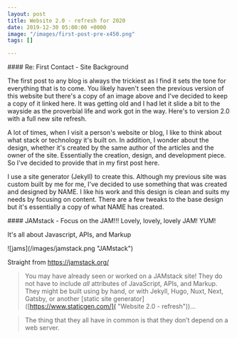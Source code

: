 ```yaml
---
layout: post
title: Website 2.0 - refresh for 2020
date: 2019-12-30 05:00:00 +0000
image: "/images/first-post-pre-x450.png"
tags: []

---
```

\#### Re: First Contact - Site Background

The first post to any blog is always the trickiest as I find it sets the tone for everything that is to come. You likely haven't seen the previous version of this website but there's a copy of an image above and I've decided to keep a copy of it linked here. It was getting old and I had let it slide a bit to the wayside as the proverbial life and work got in the way. Here's to version 2.0 with a full new site refresh.

A lot of times, when I visit a person's website or blog, I like to think about what stack or technology it's built on. In addition, I wonder about the design, whether it's created by the same author of the articles and the owner of the site. Essentially the creation, design, and development piece. So I've decided to provide that in my first post here.

I use a site generator (Jekyll) to create this. Although my previous site was custom built by me for me, I've decided to use something that was created and designed by NAME. I like his work and this design is clean and suits my needs by focusing on content. There are a few tweaks to the base design but it's essentially a copy of what NAME has created.

\#### JAMstack - Focus on the JAM!!! Lovely, lovely, lovely JAM! YUM!

It's all about Javascript, APIs, and Markup

!\[jams\](/images/jamstack.png "JAMstack")

Straight from [<https://jamstack.org/>](<https://jamstack.org/> "JAMstack")

> You may have already seen or worked on a JAMstack site! They do not have to include *all* attributes of JavaScript, APIs, and Markup. They might be built using by hand, or with Jekyll, Hugo, Nuxt, Next, Gatsby, or another \[static site generator\]([https://www.staticgen.com/]( "Website 2.0 - refresh"))...

>

> The thing that they all have in common is that they don’t depend on a web server.
